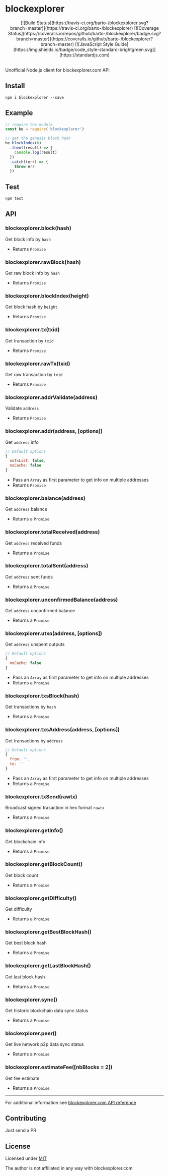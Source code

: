 # blockexplorer
<div align="center">
  [![Build Status](https://travis-ci.org/barto-/blockexplorer.svg?branch=master)](https://travis-ci.org/barto-/blockexplorer)
  [![Coverage Status](https://coveralls.io/repos/github/barto-/blockexplorer/badge.svg?branch=master)](https://coveralls.io/github/barto-/blockexplorer?branch=master)
  [![JavaScript Style Guide](https://img.shields.io/badge/code_style-standard-brightgreen.svg)](https://standardjs.com)
</div>
<br />

Unofficial Node.js client for blockexplorer.com API

## Install

`npm i blockexplorer --save`

## Example

```js
// require the module
const be = require('blockexplorer')

// get the genesis block hash
be.blockIndex(0)
  .then((result) => {
    console.log(result)
  })
  .catch((err) => {
    throw err
  })
```

## Test

`npm test`

## API

### blockexplorer.block(hash)
Get block info by `hash`
* Returns `Promise`

### blockexplorer.rawBlock(hash)
Get raw block info by `hash`
* Returns `Promise`

### blockexplorer.blockIndex(height)
Get block hash by `height`
* Returns `Promise`

### blockexplorer.tx(txid)
Get transaction by `txid`
* Returns `Promise`

### blockexplorer.rawTx(txid)
Get raw transaction by `txid`
* Returns `Promise`

### blockexplorer.addrValidate(address)
Validate `address`
* Returns `Promise`

### blockexplorer.addr(address, [options])
Get `address` info
```js
// Default options
{
  noTxList: false,
  noCache: false
}
```
* Pass an `Array` as first parameter to get info on multiple addresses
* Returns `Promise`

### blockexplorer.balance(address)
Get `address` balance
* Returns a `Promise`

### blockexplorer.totalReceived(address)
Get `address` received funds
* Returns a `Promise`

### blockexplorer.totalSent(address)
Get `address` sent funds
* Returns a `Promise`

### blockexplorer.unconfirmedBalance(address)
Get `address` unconfirmed balance
* Returns a `Promise`

### blockexplorer.utxo(address, [options])
Get `address` unspent outputs
```js
// Default options
{
  noCache: false
}
```
* Pass an `Array` as first parameter to get info on multiple addresses
* Returns a `Promise`

### blockexplorer.txsBlock(hash)
Get transactions by `hash`
* Returns a `Promise`

### blockexplorer.txsAddress(address, [options])
Get transactions by `address`
```js
// Default options
{
  from: '',
  to: ''
}
```
* Pass an `Array` as first parameter to get info on multiple addresses
* Returns a `Promise`

### blockexplorer.txSend(rawtx)
Broadcast signed trasaction in hex format `rawtx`
* Returns a `Promise`

### blockexplorer.getInfo()
Get blockchain info
* Returns a `Promise`

### blockexplorer.getBlockCount()
Get block count
* Returns a `Promise`

### blockexplorer.getDifficulty()
Get difficulty
* Returns a `Promise`

### blockexplorer.getBestBlockHash()
Get best block hash
* Returns a `Promise`

### blockexplorer.getLastBlockHash()
Get last block hash
* Returns a `Promise`

### blockexplorer.sync()
Get historic blockchain data sync status
* Returns a `Promise`

### blockexplorer.peer()
Get live network p2p data sync status
* Returns a `Promise`

### blockexplorer.estimateFee([nbBlocks = 2])
Get fee estimate
* Returns a `Promise`

-------
For additional information see [blockexplorer.com API reference](https://blockexplorer.com/api-ref)

## Contributing

Just send a PR

## License

Licensed under [MIT](https://github.com/barto-/blockexplorer/blob/master/LICENSE)

The author is not affiliated in any way with blockexplorer.com